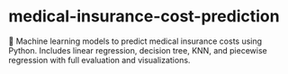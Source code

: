 # medical-insurance-cost-prediction
🔬 Machine learning models to predict medical insurance costs using Python. Includes linear regression, decision tree, KNN, and piecewise regression with full evaluation and visualizations.
